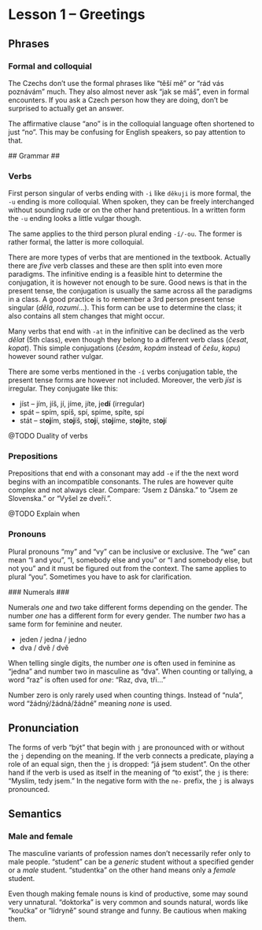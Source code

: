 # Lesson 1 – Greetings #

## Phrases ##

### Formal and colloquial ###

The Czechs don’t use the formal phrases like “těší mě” or “rád vás poznávám” much. They also almost never ask “jak se máš”, even in formal encounters. If you ask a Czech person how they are doing, don’t be surprised to actually get an answer.

The affirmative clause “ano” is in the colloquial language often shortened to just “no”. This may be confusing for English speakers, so pay attention to that.

## Grammar ##

### Verbs ###

First person singular of verbs ending with `-i` like `děkuji` is more formal, the `-u` ending is more colloquial. When spoken, they can be freely interchanged without sounding rude or on the other hand pretentious. In a written form the `-u` ending looks a little vulgar though.

The same applies to the third person plural ending `-í/-ou`. The former is rather formal, the latter is more colloquial.

There are more types of verbs that are mentioned in the textbook. Actually there are _five_ verb classes and these are then split into even more paradigms. The infinitive ending is a feasible hint to determine the conjugation, it is however not enough to be sure. Good news is that in the present tense, the conjugation is usually the same across all the paradigms in a class. A good practice is to remember a 3rd person present tense singular (_dělá_, _rozumí_…). This form can be use to determine the class; it also contains all stem changes that might occur.

Many verbs that end with `-at` in the infinitive can be declined as the verb _dělat_ (5th class), even though they belong to a different verb class (_česat_, _kopat_). This simple conjugations (_česám_, _kopám_ instead of _češu_, _kopu_) however sound rather vulgar.

There are some verbs mentioned in the `-í` verbs conjugation table, the present tense forms are however not included. Moreover, the verb _jíst_ is irregular. They conjugate like this: 

* jíst – jím, jíš, jí, jíme, jíte, je**dí** (irregular)
* spát – spím, spíš, spí, spíme, spíte, spí
* stát – st**oj**ím, st**oj**íš, st**oj**í, st**oj**íme, st**oj**íte, st**oj**í

@TODO Duality of verbs

### Prepositions ###

Prepositions that end with a consonant may add `-e` if the the next word begins with an incompatible consonants. The rules are however quite complex and not always clear. Compare: “Jsem z Dánska.” to “Jsem ze Slovenska.” or “Vyšel ze dveří.”.

@TODO Explain when

### Pronouns ###

Plural pronouns “my” and “vy” can be inclusive or exclusive. The “we” can mean “I and you”, “I, somebody else and you” or “I and somebody else, but not you” and it must be figured out from the context. The same applies to plural “you”. Sometimes you have to ask for clarification.

### Numerals ###

Numerals _one_ and _two_ take different forms depending on the gender. The number _one_ has a different form for every gender. The number _two_ has a same form for feminine and neuter.

* jeden / jedna / jedno
* dva / dvě / dvě

When telling single digits, the number _one_ is often used in feminine as “jedna” and number two in masculine as “dva”. When counting or tallying, a word “raz” is often used for _one_: “Raz, dva, tři…”

Number zero is only rarely used when counting things. Instead of “nula”, word “žádný/žádná/žádné” meaning _none_ is used.

## Pronunciation ##

The forms of verb “být” that begin with `j` are pronounced with or without the `j` depending on the meaning. If the verb connects a predicate, playing a role of an equal sign, then the `j` is dropped: “já ~~j~~sem student”. On the other hand if the verb is used as itself in the meaning of “to exist”, the `j` is there: “Myslím, tedy jsem.” In the negative form with the `ne-` prefix, the `j` is always pronounced.

## Semantics ##

### Male and female ###

The masculine variants of profession names don’t necessarily refer only to male people. “student” can be a _generic_ student without a specified gender or a _male_ student. “studentka” on the other hand means only a _female_ student.

Even though making female nouns is kind of productive, some may sound very unnatural. “doktorka” is very common and sounds natural, words like “koučka” or “lídryně” sound strange and funny. Be cautious when making them. 